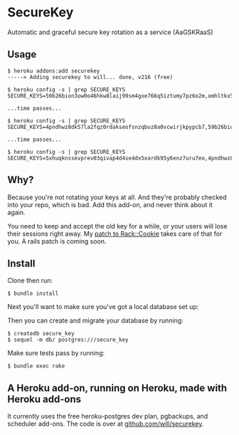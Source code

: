 # SecureKey

Automatic and graceful secure key rotation as a service (AaGSKRaaS)

## Usage

    $ heroku addons:add securekey
    -----> Adding securekey to will... done, v216 (free)

    $ heroku config -s | grep SECURE_KEYS
    SECURE_KEYS=59b26bion3ow0o46hkw8laij99sm4gxe766q5iztumy7pz6o2m,omhltkx5cucsj9wbxw5j486uwoka3ckkjznk6fpowwywlblu6

    ...time passes...

    $ heroku config -s | grep SECURE_KEYS
    SECURE_KEYS=4pndhwz8dk57la2fqz0rdakseofsnzqbuz8a0vcwirjkpypcb7,59b26bion3ow0o46hkw8laij99sm4gxe766q5iztumy7pz6o2m

    ...time passes...

    $ heroku config -s | grep SECURE_KEYS
    SECURE_KEYS=5xhuqknssevprev03qivap4d4se4dx5xardk95y6enz7uru7eo,4pndhwz8dk57la2fqz0rdakseofsnzqbuz8a0vcwirjkpypcb7

## Why?

Because you're not rotating your keys at all. And they're probably checked
into your repo, which is bad. Add this add-on, and never think about it again.

You need to keep and accept the old key for a while, or your users will lose
their sessions right away. My [patch to Rack::Cookie](https://github.com/rack/rack/pull/263)
takes care of that for you. A rails patch is coming soon.

## Install

Clone then run:

    $ bundle install

Next you'll want to make sure you've got a local database set up:


Then you can create and migrate your database by running:

    $ createdb secure_key
    $ sequel -m db/ postgres:///secure_key


Make sure tests pass by running:

    $ bundle exec rake

## A Heroku add-on, running on Heroku, made with Heroku add-ons

It currently uses the free heroku-postgres dev plan, pgbackups, and scheduler add-ons.
The code is over at [github.com/will/securekey](http://github.com/will/securekey).

